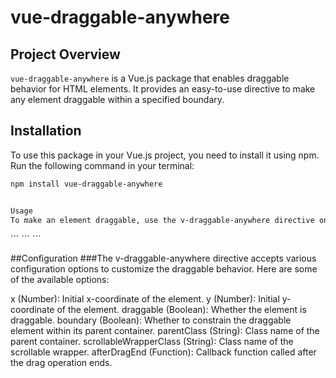 # vue-draggable-anywhere

## Project Overview

`vue-draggable-anywhere` is a Vue.js package that enables draggable behavior for HTML elements. It provides an easy-to-use directive to make any element draggable within a specified boundary.

## Installation

To use this package in your Vue.js project, you need to install it using npm. Run the following command in your terminal:

```bash
npm install vue-draggable-anywhere


Usage
To make an element draggable, use the v-draggable-anywhere directive on the desired HTML element. Below is an example of how to use it:

```
<template>
  <div>
    <h1 v-draggable="draggableOptions">Move me</h1>
  </div>
</template>
```
```
<script setup>
    import VueDraggable from 'vue-draggable-anywhere';

    const draggableOptions = {
      x: position.left,
      y: layoutSize.height - position.bottom,
      draggable: !item.child.length,
      boundary: true,
      parentClass: 'conceptChartContainer',
      scrollableWrapperClass: 'mainContentWrapper',
      afterDragEnd: (position) => handleDragEnd(position),
    };

    const handleDragEnd = (position) => {
    // Your logic after drag ends
    };
</script>
```

##Configuration
###The v-draggable-anywhere directive accepts various configuration options to customize the draggable behavior. Here are some of the available options:

x (Number): Initial x-coordinate of the element.
y (Number): Initial y-coordinate of the element.
draggable (Boolean): Whether the element is draggable.
boundary (Boolean): Whether to constrain the draggable element within its parent container.
parentClass (String): Class name of the parent container.
scrollableWrapperClass (String): Class name of the scrollable wrapper.
afterDragEnd (Function): Callback function called after the drag operation ends.